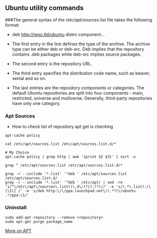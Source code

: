 ## Ubuntu utility commands

###The general syntax of the /etc/apt/sources.list file takes the following format:

- deb http://repo.tld/ubuntu distro component...

- The first entry in the line defines the type of the archive. The archive type can be either deb or deb-src. Deb implies that the repository contains .deb packages while deb-src implies source packages.
- The second entry is the repository URL.
- The third entry specifies the distribution code name, such as beaver, xenial and so on.
- The last entries are the repository components or categories. The default Ubuntu repositories are split into four components - main, restricted, universe and multiverse. Generally, third-party repositories have only one category.


### Apt Sources

- How to check list of repository apt get is checking

```shell script
apt-cache policy

cat /etc/apt/sources.list /etc/apt/sources.list.d/*

# My Choice
apt-cache policy | grep http | awk '{print $2 $3}' | sort -u

grep ^ /etc/apt/sources.list /etc/apt/sources.list.d/* 

grep -r --include '*.list' '^deb ' /etc/apt/sources.list /etc/apt/sources.list.d/
grep -r --include '*.list' '^deb ' /etc/apt/ | sed -re 's/^\/etc\/apt\/sources\.list((\.d\/)?|(:)?)//' -e 's/(.*\.list):/\[\1\] /' -e 's/deb http:\/\/ppa.launchpad.net\/(.*?)\/ubuntu .*/ppa:\1/'

```

### Uninstall

```shell script
sudo add-apt-repository --remove <repository>
sudo apt-get purge package_name
```

[More on APT](https://linuxize.com/post/how-to-add-apt-repository-in-ubuntu/)